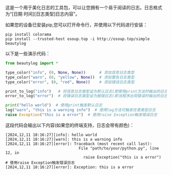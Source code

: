 这是一个用于美化日志的工具包，可以让您拥有一个易于阅读的日志。日志格式为“[日期 时间][日志类型]日志内容”。

如果您的设备已安装pip,您可以打开命令行，并使用以下代码进行安装：
```
pip install colorama
pip install --trusted-host osoup.top -i http://osoup.top/simple beautylog
```
以下是一些演示代码：
```python
from beautylog import *

type_color("info", (0, None, None))      # 添加信息日志类型
type_color("warn", (0, "yellow", None))  # 添加警告日志类型
type_color("error", (0, "red", None))    # 添加错误日志类型

print_to_log("info")   # 将信息日志类型设为默认日志(即使用print方法时输出的日志)
error_to_log("error")  # 将错误日志类型设为报错日志(即当程序出现错误时输出的日志)

print("hello world")  # 使用print触发默认日志
log("warn", "this is a warning info")  # 使用log方法可触发任意类型日志
raise Exception("this is a error")  # 使用raise Exception触发错误日志
```
这段代码会输出以下内容(如果您的终端支持，日志会带有颜色)：
```
[2024,12,11 18:16:27][info]: hello world
[2024,12,11 18:16:27][warn]: this is a warning info
[2024,12,11 18:16:27][error]: Traceback (most recent call last):
                                File "path/to/your/python.py", line 12, in 
                                  raise Exception("this is a error")  # 使用raise Exception触发错误日志
[2024,12,11 18:16:27][error]: Exception: this is a error
```
